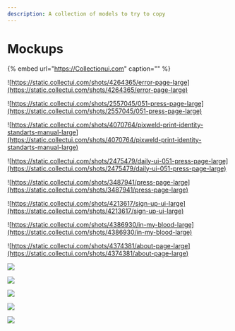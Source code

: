 ```yaml
---
description: A collection of models to try to copy
---
```


# Mockups

{% embed url="https://Collectionui.com" caption="" %}

![https://static.collectui.com/shots/4264365/error-page-large](https://static.collectui.com/shots/4264365/error-page-large)

![https://static.collectui.com/shots/2557045/051-press-page-large](https://static.collectui.com/shots/2557045/051-press-page-large)

![https://static.collectui.com/shots/4070764/pixweld-print-identity-standarts-manual-large](https://static.collectui.com/shots/4070764/pixweld-print-identity-standarts-manual-large)

![https://static.collectui.com/shots/2475479/daily-ui-051-press-page-large](https://static.collectui.com/shots/2475479/daily-ui-051-press-page-large)

![https://static.collectui.com/shots/3487941/press-page-large](https://static.collectui.com/shots/3487941/press-page-large)

![https://static.collectui.com/shots/4213617/sign-up-ui-large](https://static.collectui.com/shots/4213617/sign-up-ui-large)

![https://static.collectui.com/shots/4386930/in-my-blood-large](https://static.collectui.com/shots/4386930/in-my-blood-large)

![https://static.collectui.com/shots/4374381/about-page-large](https://static.collectui.com/shots/4374381/about-page-large)

![](https://static.collectui.com/shots/4326998/events-redefined-brand-concept-large)

![](https://gblobscdn.gitbook.com/assets%2F-MWvM--ORajEf7cHwnl6%2F-MXcZFbPDtQDaOEV9QoQ%2F-MXd-MlN5r6G-HI0mCIQ%2Fimage.png?alt=media&token=d58d1c6f-4da8-42cc-b98e-24d6da5d1156)

![](https://static.collectui.com/shots/4327694/article-mobile-large)

![](https://static.collectui.com/shots/4319007/contact-page-large)

![](https://gblobscdn.gitbook.com/assets%2F-MWvM--ORajEf7cHwnl6%2F-MXcZFbPDtQDaOEV9QoQ%2F-MXd0B9Y5OeJNfbgN0iq%2Fimage.png?alt=media&token=76a2f740-b3df-4296-90a6-bf55d1aff651)

